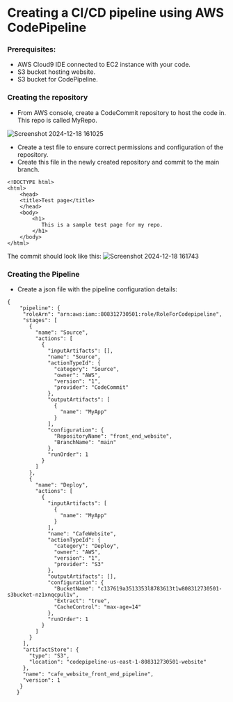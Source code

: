 # Creating a CI/CD pipeline using AWS CodePipeline

### Prerequisites: 
- AWS Cloud9 IDE connected to EC2 instance with your code.
- S3 bucket hosting website.
- S3 bucket for CodePipeline.

### Creating the repository

- From AWS console, create a CodeCommit repository to host the code in. This repo is called MyRepo.
  
![Screenshot 2024-12-18 161025](https://github.com/user-attachments/assets/007ae4c0-159e-4448-86da-a52000b05ef1)

- Create a test file to ensure correct permissions and configuration of the repository.
- Create this file in the newly created repository and commit to the main branch. 

```
<!DOCTYPE html>
<html>
    <head>
    <title>Test page</title>
    </head>
    <body>
        <h1>
           This is a sample test page for my repo.
        </h1>
    </body>
</html>
```

The commit should look like this:
![Screenshot 2024-12-18 161743](https://github.com/user-attachments/assets/6ccf4f48-2496-41d4-9b0c-9e3e1c800d3f)

### Creating the Pipeline

- Create a json file with the pipeline configuration details:
```
{
    "pipeline": {
     "roleArn": "arn:aws:iam::808312730501:role/RoleForCodepipeline",
     "stages": [
       {
         "name": "Source",
         "actions": [
           {
             "inputArtifacts": [],
             "name": "Source",
             "actionTypeId": {
               "category": "Source",
               "owner": "AWS",
               "version": "1",
               "provider": "CodeCommit"
             },
             "outputArtifacts": [
               {
                 "name": "MyApp"
               }
             ],
             "configuration": {
               "RepositoryName": "front_end_website",
               "BranchName": "main"
             },
             "runOrder": 1
           }
         ]
       },
       {
         "name": "Deploy",
         "actions": [
           {
             "inputArtifacts": [
               {
                 "name": "MyApp"
               }
             ],
             "name": "CafeWebsite",
             "actionTypeId": {
               "category": "Deploy",
               "owner": "AWS",
               "version": "1",
               "provider": "S3"
             },
             "outputArtifacts": [],
             "configuration": {
               "BucketName": "c137619a3513353l8783613t1w808312730501-s3bucket-nz1xnqcpul1v",
               "Extract": "true",
               "CacheControl": "max-age=14"
             },
             "runOrder": 1
           }
         ]
       }
     ],
     "artifactStore": {
       "type": "S3",
       "location": "codepipeline-us-east-1-808312730501-website"
     },
     "name": "cafe_website_front_end_pipeline",
     "version": 1
    }
   }
```
